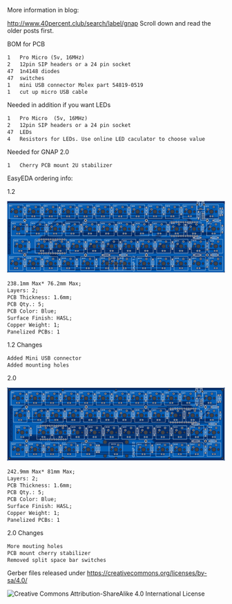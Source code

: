 More information in blog:

http://www.40percent.club/search/label/gnap Scroll down and read the older posts first.


BOM for PCB

    1	Pro Micro (5v, 16MHz)
    2	12pin SIP headers or a 24 pin socket
    47	1n4148 diodes
    47	switches
    1	mini USB connector Molex part 54819-0519
    1	cut up micro USB cable


Needed in addition if you want LEDs

    1	Pro Micro  (5v, 16MHz)
    2	12pin SIP headers or a 24 pin socket
    47	LEDs
    4	Resistors for LEDs. Use online LED caculator to choose value

Needed for GNAP 2.0

    1	Cherry PCB mount 2U stabilizer



EasyEDA ordering info:

1.2

![GNAP! 1.2 PCB Front](gnap1_2top.png)

    238.1mm Max* 76.2mm Max;
    Layers: 2;
    PCB Thickness: 1.6mm;
    PCB Qty.: 5;
    PCB Color: Blue;
    Surface Finish: HASL;
    Copper Weight: 1;
    Panelized PCBs: 1

1.2 Changes

    Added Mini USB connector
    Added mounting holes
    
2.0

![GNAP! 2.0 PCB Front](gnap2_0top.png)

    242.9mm Max* 81mm Max;
    Layers: 2;
    PCB Thickness: 1.6mm;
    PCB Qty.: 5;
    PCB Color: Blue;
    Surface Finish: HASL;
    Copper Weight: 1;
    Panelized PCBs: 1

2.0 Changes

    More mouting holes
    PCB mount cherry stabilizer
    Removed split space bar switches

Gerber files released under https://creativecommons.org/licenses/by-sa/4.0/

![Creative Commons Attribution-ShareAlike 4.0 International License](https://i.creativecommons.org/l/by-sa/4.0/88x31.png)
